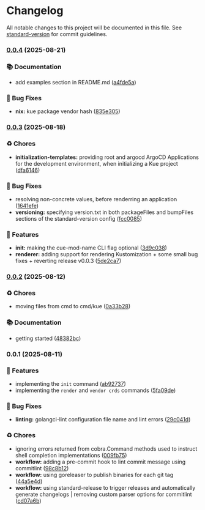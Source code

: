# Changelog

All notable changes to this project will be documented in this file. See [standard-version](https://github.com/conventional-changelog/standard-version) for commit guidelines.

### [0.0.4](https://github.com/Archisman-Mridha/kue/compare/v0.0.3...v0.0.4) (2025-08-21)


### 📚 Documentation

* add examples section in README.md ([a4fde5a](https://github.com/Archisman-Mridha/kue/commit/a4fde5a804ab51d7e10cee78656ed40d195b9100))


### 🐛 Bug Fixes

* **nix:** kue package vendor hash ([835e305](https://github.com/Archisman-Mridha/kue/commit/835e305d1e756e0c28bf76b555bb375ad5b36355))

### [0.0.3](https://github.com/Archisman-Mridha/kue/compare/v0.0.2...v0.0.3) (2025-08-18)


### ♻️ Chores

* **initialization-templates:** providing root and argocd ArgoCD Applications for the development environment, when initializing a Kue project ([dfa6146](https://github.com/Archisman-Mridha/kue/commit/dfa6146e2923fa814a120b0aa3a1863dc0470632))


### 🐛 Bug Fixes

* resolving non-concrete values, before renderring an application ([1641efe](https://github.com/Archisman-Mridha/kue/commit/1641efe4414bce232c317d4678ed636d5923a09f))
* **versioning:** specifying version.txt in both packageFiles and bumpFiles sections of the standard-version config ([fcc0085](https://github.com/Archisman-Mridha/kue/commit/fcc0085fa5aa818719a2b2d4b24f34508a6b9063))


### 💫 Features

* **init:** making the cue-mod-name CLI flag optional ([3d9c038](https://github.com/Archisman-Mridha/kue/commit/3d9c038e35369d08e840a3a844c6bec2f3955d8f))
* **renderer:** adding support for rendering Kustomization + some small bug fixes + reverting release v0.0.3 ([5de2ca7](https://github.com/Archisman-Mridha/kue/commit/5de2ca7b4f4535b4c9600ed3f1c09b26e425978d))

### [0.0.2](https://github.com/Archisman-Mridha/kue/compare/v0.0.1...v0.0.2) (2025-08-12)


### ♻️ Chores

* moving files from cmd to cmd/kue ([0a33b28](https://github.com/Archisman-Mridha/kue/commit/0a33b28fd0cb479a768cf3f718ead93c598a362a))


### 📚 Documentation

* getting started ([48382bc](https://github.com/Archisman-Mridha/kue/commit/48382bc64f8b47fffd1ebb0db0f3227779405cf0))

### 0.0.1 (2025-08-11)


### 💫 Features

* implementing the `init` command ([ab92737](https://github.com/Archisman-Mridha/kue/commit/ab92737a7169bddf924c85a17ba3c835b4d284ca))
* implementing the `render` and `vendor crds` commands ([5fa09de](https://github.com/Archisman-Mridha/kue/commit/5fa09de9161e9a3bc5e1852ddbe67f9f19901bc3))


### 🐛 Bug Fixes

* **linting:** golangci-lint configuration file name and lint errors ([29c041d](https://github.com/Archisman-Mridha/kue/commit/29c041d732e76f47d9a3919055505780d3018614))


### ♻️ Chores

* ignoring errors returned from cobra.Command methods used to instruct shell completion implementations ([009fb75](https://github.com/Archisman-Mridha/kue/commit/009fb75bbabb27856ca46c9f35182688b5f19864))
* **workflow:** adding a pre-commit hook to lint commit message using commitlint ([98c8b12](https://github.com/Archisman-Mridha/kue/commit/98c8b127b320d53600894076014233fa2ebb55c3))
* **workflow:** using goreleaser to publish binaries for each git tag ([44a5e4d](https://github.com/Archisman-Mridha/kue/commit/44a5e4dbb9204bfb7c4f03394b0ba06e73541353))
* **workflow:** using standard-release to trigger releases and automatically generate changelogs | removing custom parser options for commitlint ([cd07a6b](https://github.com/Archisman-Mridha/kue/commit/cd07a6bb83a1fd21b2883617d230761818665733))
